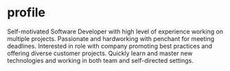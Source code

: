 # profile


Self-motivated Software Developer with high level of experience working on multiple projects.
 Passionate and hardworking with penchant for meeting deadlines. 
 Interested in role with company promoting best practices and offering diverse customer projects. 
 Quickly learn and master new technologies and working in both team and self-directed settings.
 